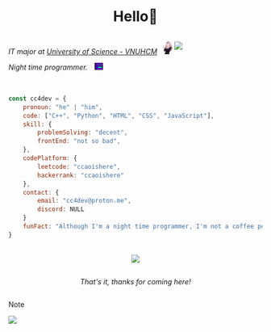 <h1 align="center"> Hello👋 </h1>

<div style="display: flex;">
    <div>
        <p align="left">
        <i> IT major at <a href="https://www.hcmus.edu.vn/" target="_blank">University of Science - VNUHCM</a> </i>
        <img src="./media/chika-dance.gif" width="25px" style="margin-left: 5px;">
        </p>
        <p>
            <i> Night time programmer. <img src="./media/robcode.gif" width="25px" style="margin-left: 10px;"> </i>
        </p>
    </div>
    <p align="right">
        <img src="https://cc4dev.github.io/assets/asahi.gif" style="width: 50%; max-width: 300px;">
    </p>
</div>
</br>

```javascript
const cc4dev = {
    pronoun: "he" | "him",
    code: ["C++", "Python", "HTML", "CSS", "JavaScript"],
    skill: {
        problemSolving: "decent",
        frontEnd: "not so bad",
    },
    codePlatform: {
        leetcode: "ccaoishere",
        hackerrank: "ccaoishere"
    },
    contact: {
        email: "cc4dev@proton.me",
        discord: NULL
    }
    funFact: "Although I'm a night time programmer, I'm not a coffee person."
}
```

</br>

<div width="100%" style="display: flex; flex-direction: column; gap: 15px; justify-content: center; align-items: center;">
    <img src="https://cc4dev.is-a.dev/assets/senko.gif">
    <i> <p> That's it, thanks for coming here! </p> </i>
</div>

> [!NOTE]  
> ![](https://cc4dev.github.io/assets/miku-approved.gif)
